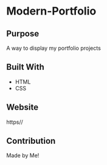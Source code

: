 # Modern-Portfolio


## Purpose
A way to display my portfolio projects

## Built With
* HTML
* CSS

## Website
https//

## Contribution
Made by Me!
